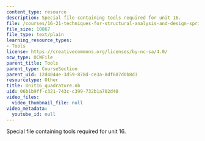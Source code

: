 ```yaml
---
content_type: resource
description: Special file containing tools required for unit 16.
file: /courses/16-21-techniques-for-structural-analysis-and-design-spring-2005/06b1b9ffc321743cc399732b1a702d48_Unit16_quadrature.nb
file_size: 10867
file_type: text/plain
learning_resource_types:
- Tools
license: https://creativecommons.org/licenses/by-nc-sa/4.0/
ocw_type: OCWFile
parent_title: Tools
parent_type: CourseSection
parent_uid: 12d4044e-3d59-878d-ce3a-8df607d0b8d3
resourcetype: Other
title: Unit16_quadrature.nb
uid: 06b1b9ff-c321-743c-c399-732b1a702d48
video_files:
  video_thumbnail_file: null
video_metadata:
  youtube_id: null
---
```

Special file containing tools required for unit 16.